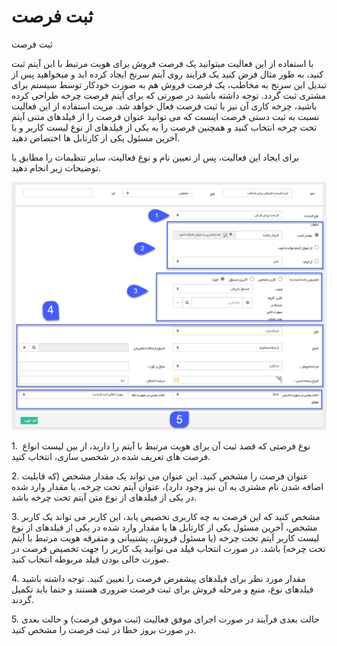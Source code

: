 # ثبت فرصت

ثبت فرصت

با استفاده از این فعالیت میتوانید یک فرصت فروش برای هویت مرتبط با ابن آیتم ثبت کنید، به طور مثال فرض کنید یک فرایند روی آیتم سرنخ ایجاد کرده اید و میخواهید پس از تبدیل این سرنخ به مخاطب، یک فرصت فروش هم به صورت خودکار توسط سیستم برای مشتری ثبت گردد. توجه داشته باشید در صورتی که برای آیتم فرصت چرخه طراحی کرده باشید، چرخه کاری آن نیز با ثبت فرصت فعال خواهد شد. مزیت استفاده از این فعالیت نسبت به ثبت دستی فرصت اینست که می توانید عنوان فرصت را از فیلدهای متنی آیتم تحت چرخه انتخاب کنید و همچنین فرصت را به یکی از فیلدهای از نوع لیست کاربر و یا آخرین مسئول یکی از کارتابل ها اختصاص دهید.

برای ایجاد این فعالیت، پس از تعیین نام و نوع فعالیت، سایر تنظیمات را مطابق با توضیحات زیر انجام دهید.

![](CreateSaleOpportunity/CreateSaleOpportunity.png)

1.  نوع فرصتی که قصد ثبت آن برای هویت مرتبط با آیتم را دارید، از بین لیست انواع فرصت های تعریف شده در شخصی سازی، انتخاب کنید.

2\. عنوان فرصت را مشخص کنید. این عنوان می تواند یک مقدار مشخص (که قابلیت اضافه شدن نام مشتری به آن نیز وجود دارد)، عنوان آیتم تحت چرخه، یا مقدار وارد شده در یکی از فیلدهای از نوع متن آیتم تحت چرخه باشد.

3\. مشخص کنید که این فرصت به چه کاربری تخصیص یابد، این کاربر می تواند یک کاربر مشخص، آخرین مسئول یکی از کارتابل ها یا مقدار وارد شده در یکی از فیلدهای از نوع لیست کاربر آیتم تحت چرخه (یا مسئول فروش، پشتیبانی و متفرقه هویت مرتبط با آیتم تحت چرخه) باشد. در صورت انتخاب فیلد می توانید یک کاربر را جهت تخصیص فرصت در صورت خالی بودن فیلد مربوطه انتخاب کنید.

4\. مقدار مورد نظر برای فیلدهای پیشفرض فرصت را تعیین کنید. توجه داشته باشید فیلدهای نوع، منبع و مرحله فروش برای ثبت فرصت ضروری هستند و حتما باید تکمیل گردند.

5\. حالت بعدی فرآیند در صورت اجرای موفق فعالیت (ثبت موفق فرصت) و حالت بعدی در صورت بروز خطا در ثبت فرصت را مشخص کنید.
